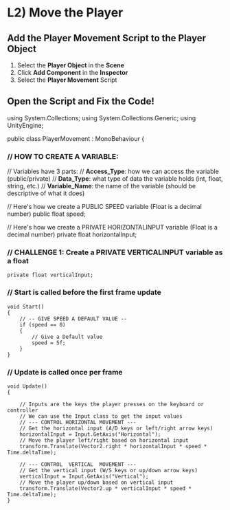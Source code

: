 

# L2) Move the Player
## Add the Player Movement Script to the Player Object
1) Select the **Player Object** in the **Scene**
2) Click **Add Component** in the **Inspector** 
3) Select the **Player Movement** Script
## Open the Script and Fix the Code!
using System.Collections;
using System.Collections.Generic;
using UnityEngine;

public class PlayerMovement : MonoBehaviour
{

### // HOW TO CREATE A VARIABLE:
// Variables have 3 parts:
// **Access_Type**: how we can access the variable (public/private)
// **Data_Type**: what type of data the variable holds (int, float, string, etc.)
// **Variable_Name**: the name of the variable (should be descriptive of what it does)

// Here's how we create a PUBLIC SPEED variable (Float is a decimal number)
public float speed;

// Here's how we create a PRIVATE HORIZONTALINPUT variable (Float is a decimal number)
private float horizontalInput;

### // CHALLENGE 1: Create a PRIVATE VERTICALINPUT variable as a float

    private float verticalInput;


### // Start is called before the first frame update

    void Start()
	{
    	// -- GIVE SPEED A DEFAULT VALUE --
    	if (speed == 0)
		{
	    	// Give a Default value
		    speed = 5f;
    	}
    }


### // Update is called once per frame

    void Update()
    {
    
	    // Inputs are the keys the player presses on the keyboard or controller
	    // We can use the Input class to get the input values
	    // --- CONTROL HORIZONTAL MOVEMENT --- 
	    // Get the horizontal input (A/D keys or left/right arrow keys)
	    horizontalInput = Input.GetAxis("Horizontal");
	    // Move the player left/right based on horizontal input
	    transform.Translate(Vector2.right * horizontalInput * speed * Time.deltaTime);
	    
	    // --- CONTROL  VERTICAL  MOVEMENT --- 
	    // Get the vertical input (W/S keys or up/down arrow keys)
	    verticalInput = Input.GetAxis("Vertical");
	    // Move the player up/down based on vertical input
	    transform.Translate(Vector2.up * verticalInput * speed * Time.deltaTime); 
	}
